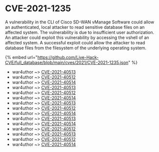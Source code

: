 # CVE-2021-1235

A vulnerability in the CLI of Cisco SD-WAN vManage Software could allow an authenticated, local attacker to read sensitive database files on an affected system. The vulnerability is due to insufficient user authorization. An attacker could exploit this vulnerability by accessing the vshell of an affected system. A successful exploit could allow the attacker to read database files from the filesystem of the underlying operating system.

{% embed url="https://github.com/Live-Hack-CVE/full_database/blob/main/cves/2021/CVE-2021-1235.json" %}


* war4uthor ~> [CVE-2021-40513](https://www.alice-snow.ru/2021/database/cve-2021-1235/cve-2021-40513-war4uthor)
* war4uthor ~> [CVE-2021-40512](https://www.alice-snow.ru/2021/database/cve-2021-1235/cve-2021-40512-war4uthor)
* war4uthor ~> [CVE-2021-40514](https://www.alice-snow.ru/2021/database/cve-2021-1235/cve-2021-40514-war4uthor)
* war4uthor ~> [CVE-2021-40513](https://www.alice-snow.ru/2021/database/cve-2021-1235/cve-2021-40513-war4uthor)
* war4uthor ~> [CVE-2021-40512](https://www.alice-snow.ru/2021/database/cve-2021-1235/cve-2021-40512-war4uthor)
* war4uthor ~> [CVE-2021-40514](https://www.alice-snow.ru/2021/database/cve-2021-1235/cve-2021-40514-war4uthor)
* war4uthor ~> [CVE-2021-40513](https://www.alice-snow.ru/2021/database/cve-2021-1235/cve-2021-40513-war4uthor)
* war4uthor ~> [CVE-2021-40512](https://www.alice-snow.ru/2021/database/cve-2021-1235/cve-2021-40512-war4uthor)
* war4uthor ~> [CVE-2021-40514](https://www.alice-snow.ru/2021/database/cve-2021-1235/cve-2021-40514-war4uthor)
* war4uthor ~> [CVE-2021-40513](https://www.alice-snow.ru/2021/database/cve-2021-1235/cve-2021-40513-war4uthor)
* war4uthor ~> [CVE-2021-40514](https://www.alice-snow.ru/2021/database/cve-2021-1235/cve-2021-40514-war4uthor)
* war4uthor ~> [CVE-2021-40512](https://www.alice-snow.ru/2021/database/cve-2021-1235/cve-2021-40512-war4uthor)
* war4uthor ~> [CVE-2021-40513](https://www.alice-snow.ru/2021/database/cve-2021-1235/cve-2021-40513-war4uthor)
* war4uthor ~> [CVE-2021-40512](https://www.alice-snow.ru/2021/database/cve-2021-1235/cve-2021-40512-war4uthor)
* war4uthor ~> [CVE-2021-40514](https://www.alice-snow.ru/2021/database/cve-2021-1235/cve-2021-40514-war4uthor)